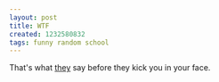 ```yaml
---
layout: post
title: WTF
created: 1232580832
tags: funny random school
---
```

That's what <a href='http://www.wtf.org/'>they</a> say before they kick you in your face.
